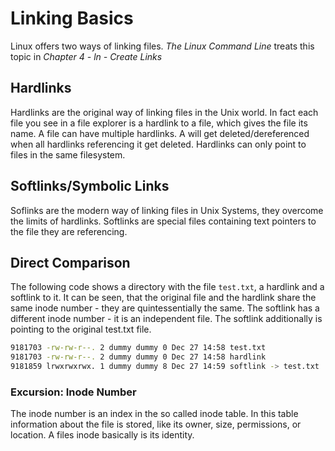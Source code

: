 # Linking Basics

Linux offers two ways of linking files. *The Linux Command Line* treats this topic in *Chapter 4 - ln - Create Links*

## Hardlinks
Hardlinks are the original way of linking files in the Unix world. In fact each file you see in a file explorer is a hardlink to a file, which gives the file its name. A file can have multiple hardlinks. A will get deleted/dereferenced when all hardlinks referencing it get deleted. Hardlinks can only point to files in the same filesystem.

## Softlinks/Symbolic Links

Soflinks are the modern way of linking files in Unix Systems, they overcome the limits of hardlinks. Softlinks are special files containing text pointers to the file they are referencing.

## Direct Comparison

The following code shows a directory with the file `test.txt`, a hardlink and a softlink to it.
It can be seen, that the original file and the hardlink share the same inode number - they are quintessentially the same. The softlink has a different inode number - it is an independent file. The softlink additionally is pointing to the original test.txt file. 

~~~~bash
9181703 -rw-rw-r--. 2 dummy dummy 0 Dec 27 14:58 test.txt
9181703 -rw-rw-r--. 2 dummy dummy 0 Dec 27 14:58 hardlink
9181859 lrwxrwxrwx. 1 dummy dummy 8 Dec 27 14:59 softlink -> test.txt
~~~~

### Excursion: Inode Number
The inode number is an index in the so called inode table. In this table information about the file is stored, like its owner, size, permissions, or location. A files inode basically is its identity.
